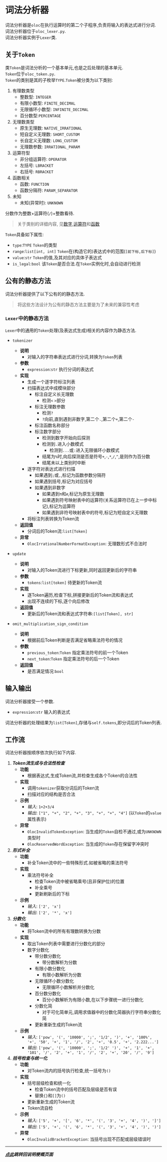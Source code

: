 # 词法分析器  

词法分析器是`oloc`在执行运算时的第二个子程序,负责将输入的表达式进行分词.  
词法分析器位于`oloc_lexer.py`.  
词法分析器实例于`Lexer`类.  

## 关于`Token`  

类`Token`是词法分析的一个基本单元,也是之后处理的基本单元.  
`Token`位于`oloc_token.py`.  
`Token`的类别是其的子枚举`TYPE`.`Token`被分类为以下类别:  
1. 有理数类型  
    - 整数型: `INTEGER`  
    - 有限小数型: `FINITE_DECIMAL`  
    - 无限循环小数型: `INFINITE_DECIMAL`
    - 百分数型:`PERCENTAGE`  
2. 无理数类型  
    - 原生无理数: `NATIVE_IRRATIONAL`  
    - 短自定义无理数: `SHORT_CUSTOM`  
    - 长自定义无理数: `LONG_CUSTOM`  
    - 无理数参数: `IRRATIONAL_PARAM`  
3. 运算符型  
    - 非分组运算符: `OPERATOR`  
    - 左括号: `LBRACKET`  
    - 右括号: `RBRACKET`  
4. 函数相关  
    - 函数: `FUNCTION`  
    - 函数分隔符: `PARAM_SEPARATOR`  
5. 未知  
    - 未知(异常时): `UNKNOWN`  
   
分数作为整数+运算符(`/`)+整数看待.  

> 关于类别的详细内容, 见[数字](../../使用教程/数字.md),[运算符](../../使用教程/运算符.md)和[函数](../../使用教程/函数.md)  

`Token`具备如下属性:  

- `type`:`TYPE` `Token`的类型  
- `range`:`list[int, int]` `Token`在(构造它的)表达式中的范围(`[前下标,后下标]`)  
- `value`:`str` `Token`的值,及其对应的具体子表达式  
- `is_legal`:`bool` 该`Token`是否合法.在`Token`实例化时,会自动进行检测  

## 公有的静态方法  

词法分析器提供了以下公有的的静态方法.  

> 将这些方法设计为公有的静态方法主要是为了未来的兼容性考虑  

### `Lexer`中的静态方法  

`Lexer`中的通用的`Token`处理(及表达式生成)相关的内容作为静态方法.   

- `tokenizer`  
    - **说明**  
        - 对输入的字符串表达式进行分词,转换为`Token`列表  
    - **参数**  
        - `expression`:`str` 执行分词的表达式    
    - **实现**  
        - 生成一个逐字符标注列表  
        - 扫描表达式中成模块部分
          - 标注自定义长无理数
              - 检测`<` `>`部分
          - 标注无理数参数  
              - 检测`?`  
              - `?`向前,直到遇到非数字,第二个`.`,第二个`+`,第二个`-`    
          - 标注函数名称部分
          - 标注数字部分  
              - 检测到数字开始向后探测
              - 检测到`.`进入小数模式  
                - 检测到`...`或`:`进入无限循环小数模式  
              - 结尾为`%`时,向后探测是否是符号`+`,`-`,`*`,`/`,`^`,是则作为百分数  
              - 结尾未以上类别时中断  
        - 逐字符对表达式进行扫描  
          - 如果遇到`;`或`,`,标记为函数参数分隔符   
          - 如果遇到括号,标记为对应括号  
          - 如果遇到非数字    
              - 如果遇到`π`和`𝑒`,标记为原生无理数   
              - 如果遇到符号映射表中的运算符(关系运算符已在上一步中标记),标记为运算符  
              - 如果遇到非符号映射表中的符号,标记为短自定义无理数
        - 将标注列表转换为Token流  
    - **返回值**  
        - 分词后的Token流:`list[Token]`  
   - **异常**  
      - `OlocIrrationalNumberFormatException`: 无理数形式不合法时    

- `update`  
    - **说明**  
        - 对输入的Token流进行下标更新,同时返回更新后的字符串  
    - **参数**  
        - `tokens`:`list[token]` 待更新的Token流    
    - **实现**  
        - 逐Token遍历,检查下标,拼接更新后的Token流和表达式  
        - 出现不连续的下标,逐个向后修改  
    - **返回值**  
        - 更新后的Token流和表达式字符串:`[list[Token], str]`  

- `omit_multiplication_sign_condition`  
    - **说明**  
        - 根据前后Token判断是否满足省略乘法符号的情况  
    - **参数**  
        - `previous_token`:`Token` 指定乘法符号的前一个Token 
        - `next_token`:`Token` 指定乘法符号的后一个Token 
    - **返回值**  
        - 是否满足情况:`bool`

## 输入输出  

词法分析器接受一个参数.  

- `expression`:`str` 输入的表达式  

词法分析器的处理结果为`list[Token]`,存储与`self.tokens`,即分词后的Token列表.  

## 工作流  

词法分析器按顺序依次执行如下内容.  

1. ***Token流生成与合法性检查***  
   - **功能**  
      - 根据表达式,生成Token流,并检查生成各个Token的合法性      
   - **实现**  
      - 调用`tokenizer`获取分词后的Token流    
      - 扫描对应的结构是否合法    
   - **示例**  
      - *输入*: `1+2+3/4`  
      - *输出*: `["1", "+", "2", "+", "3", "+", "+", "4"]` (以`Token`的`value`属性表示)
   - **异常**  
      - `OlocInvalidTokenException`: 当生成的`Token`自检不通过,或为`UNKNOWN`类型时    
      - `OlocReservedWordException`: 当生成的`Token`存在保留字冲突时  
2. ***形式补全***  
    - **功能**  
      - 补全Token流中的一些特殊形式.如被省略的乘法符号  
    - **实现**   
      - 乘法符号补全
        - 检查Token流中被省略乘号(且非保护位)的位置  
        - 补全乘号  
        - 更新刷新后的下标  
    - **示例**  
      - *输入*: `['2', 'x']`  
      - *输出*: `['2', '*', 'x']`
3. ***分数化***  
   - **功能**  
      - 将Token流中的所有有理数转换为分数  
   - **实现**
      - 取出Token列表中需要进行分数化的部分    
      - 数字分数化
        - 带分数分数化  
            - 带分数解析为分数  
        - 有限小数分数化  
            - 有限小数解析为分数  
        - 无限循环小数分数化  
            - 无限循环小数解析并分数化  
        - 百分数分数化  
            - 百分小数解析为有限小数,在以下步骤统一进行分数化  
        - 分数化简
            - 对于可化简单元,调用求值器中的分数化简器执行字符串分数化简  
        - 更新重新生成的Token流  
   - **示例**  
      - *输入*: `['pow', '(', '10000', ';', '1/2', ')', '+', '100%', '+', '50', '+', '1', '/', '2', '+', '0.5', '+', '2.222...']`  
      - *输出*: `['pow', '(', '10000', ';', '1/2' ')', '+', '1', '+', '101', '/', '2', '+', '1', '/', '2', '+', '20', '/', '9']`  
4. ***括号检查与统一化***  
   - **功能**  
     - 对Token流内的括号执行检查,统一括号为`()`  
   - **实现**
      - 括号层级检查和统一化  
        - 检查Token流中的括号匹配及层级是否有误  
        - 替换`{}`和`[]`为`()`
      - 更新重新生成的Token流
      - Token流自检  
   - **示例**  
      - *输入*: `['5', '+', '[', '6', '*', '(', '3', '+', '4', ')', ']']`  
      - *输出*: `['5', '+', '(', '6', '*', '(', '3', '+', '4', ')', ')']`  
   - **异常**  
      - `OlocInvalidBracketException`: 当括号出现不匹配或层级错误时  

---
***[点此](../项目说明梗概.md)跳转回说明梗概页面***  
